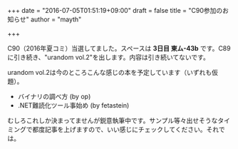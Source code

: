 +++
date = "2016-07-05T01:51:19+09:00"
draft = false
title = "C90参加のお知らせ"
author = "mayth"

+++

C90（2016年夏コミ）当選してました。スペースは **3日目 東ム-43b** です。C89に引き続き、"urandom vol.2"を出します。内容は引き続いてないです。

urandom vol.2は今のところこんな感じの本を予定しています（いずれも仮題）。

* バイナリの調べ方 (by op)
* .NET難読化ツール事始め (by fetastein)

むしろこれしか決まってませんが鋭意執筆中です。サンプル等々出せそうなタイミングで都度記事を上げますので、いい感じにチェックしてください。それでは。
